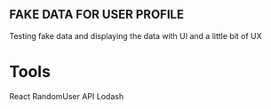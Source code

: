## FAKE DATA FOR USER PROFILE
Testing fake data and displaying the data with UI and a little bit of UX

# Tools
React
RandomUser API
Lodash
